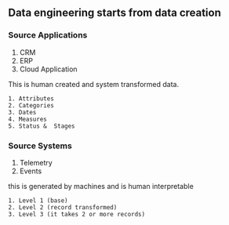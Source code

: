 ## Data engineering starts from data creation

### Source Applications
  1. CRM
  2. ERP
  3. Cloud Application

  This is human created and system transformed data. 
  
    1. Attributes
    2. Categories
    3. Dates
    4. Measures
    5. Status &  Stages


### Source Systems

  1. Telemetry
  2. Events

  this is generated by machines and is human interpretable
  
    1. Level 1 (base)
    2. Level 2 (record transformed)
    3. Level 3 (it takes 2 or more records)
